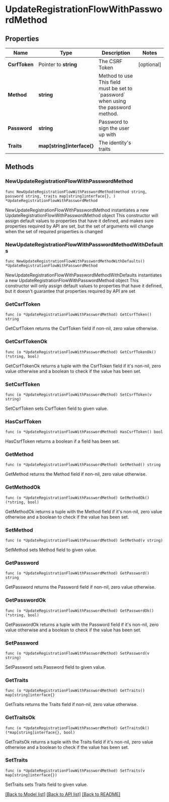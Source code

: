 # UpdateRegistrationFlowWithPasswordMethod

## Properties

Name | Type | Description | Notes
------------ | ------------- | ------------- | -------------
**CsrfToken** | Pointer to **string** | The CSRF Token | [optional] 
**Method** | **string** | Method to use  This field must be set to &#x60;password&#x60; when using the password method. | 
**Password** | **string** | Password to sign the user up with | 
**Traits** | **map[string]interface{}** | The identity&#39;s traits | 

## Methods

### NewUpdateRegistrationFlowWithPasswordMethod

`func NewUpdateRegistrationFlowWithPasswordMethod(method string, password string, traits map[string]interface{}, ) *UpdateRegistrationFlowWithPasswordMethod`

NewUpdateRegistrationFlowWithPasswordMethod instantiates a new UpdateRegistrationFlowWithPasswordMethod object
This constructor will assign default values to properties that have it defined,
and makes sure properties required by API are set, but the set of arguments
will change when the set of required properties is changed

### NewUpdateRegistrationFlowWithPasswordMethodWithDefaults

`func NewUpdateRegistrationFlowWithPasswordMethodWithDefaults() *UpdateRegistrationFlowWithPasswordMethod`

NewUpdateRegistrationFlowWithPasswordMethodWithDefaults instantiates a new UpdateRegistrationFlowWithPasswordMethod object
This constructor will only assign default values to properties that have it defined,
but it doesn't guarantee that properties required by API are set

### GetCsrfToken

`func (o *UpdateRegistrationFlowWithPasswordMethod) GetCsrfToken() string`

GetCsrfToken returns the CsrfToken field if non-nil, zero value otherwise.

### GetCsrfTokenOk

`func (o *UpdateRegistrationFlowWithPasswordMethod) GetCsrfTokenOk() (*string, bool)`

GetCsrfTokenOk returns a tuple with the CsrfToken field if it's non-nil, zero value otherwise
and a boolean to check if the value has been set.

### SetCsrfToken

`func (o *UpdateRegistrationFlowWithPasswordMethod) SetCsrfToken(v string)`

SetCsrfToken sets CsrfToken field to given value.

### HasCsrfToken

`func (o *UpdateRegistrationFlowWithPasswordMethod) HasCsrfToken() bool`

HasCsrfToken returns a boolean if a field has been set.

### GetMethod

`func (o *UpdateRegistrationFlowWithPasswordMethod) GetMethod() string`

GetMethod returns the Method field if non-nil, zero value otherwise.

### GetMethodOk

`func (o *UpdateRegistrationFlowWithPasswordMethod) GetMethodOk() (*string, bool)`

GetMethodOk returns a tuple with the Method field if it's non-nil, zero value otherwise
and a boolean to check if the value has been set.

### SetMethod

`func (o *UpdateRegistrationFlowWithPasswordMethod) SetMethod(v string)`

SetMethod sets Method field to given value.


### GetPassword

`func (o *UpdateRegistrationFlowWithPasswordMethod) GetPassword() string`

GetPassword returns the Password field if non-nil, zero value otherwise.

### GetPasswordOk

`func (o *UpdateRegistrationFlowWithPasswordMethod) GetPasswordOk() (*string, bool)`

GetPasswordOk returns a tuple with the Password field if it's non-nil, zero value otherwise
and a boolean to check if the value has been set.

### SetPassword

`func (o *UpdateRegistrationFlowWithPasswordMethod) SetPassword(v string)`

SetPassword sets Password field to given value.


### GetTraits

`func (o *UpdateRegistrationFlowWithPasswordMethod) GetTraits() map[string]interface{}`

GetTraits returns the Traits field if non-nil, zero value otherwise.

### GetTraitsOk

`func (o *UpdateRegistrationFlowWithPasswordMethod) GetTraitsOk() (*map[string]interface{}, bool)`

GetTraitsOk returns a tuple with the Traits field if it's non-nil, zero value otherwise
and a boolean to check if the value has been set.

### SetTraits

`func (o *UpdateRegistrationFlowWithPasswordMethod) SetTraits(v map[string]interface{})`

SetTraits sets Traits field to given value.



[[Back to Model list]](../README.md#documentation-for-models) [[Back to API list]](../README.md#documentation-for-api-endpoints) [[Back to README]](../README.md)


